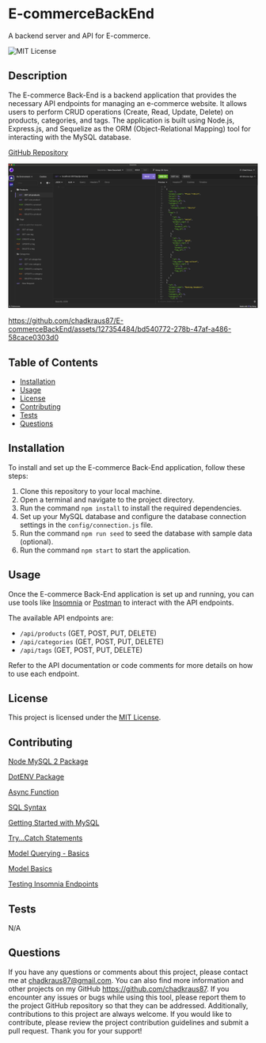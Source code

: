 # E-commerceBackEnd
A backend server and API for E-commerce.

![MIT License](https://img.shields.io/badge/License-MIT-brightgreen)

## Description

The E-commerce Back-End is a backend application that provides the necessary API endpoints for managing an e-commerce website. It allows users to perform CRUD operations (Create, Read, Update, Delete) on products, categories, and tags. The application is built using Node.js, Express.js, and Sequelize as the ORM (Object-Relational Mapping) tool for interacting with the MySQL database.

[GitHub Repository](https://github.com/chadkraus87/E-commerceBackEnd)

![Terminal Demo](./lib/Insomnia-Screenshot.png)

https://github.com/chadkraus87/E-commerceBackEnd/assets/127354484/bd540772-278b-47af-a486-58cace0303d0

## Table of Contents

- [Installation](#installation)
- [Usage](#usage)
- [License](#license)
- [Contributing](#contributing)
- [Tests](#tests)
- [Questions](#questions)

## Installation

To install and set up the E-commerce Back-End application, follow these steps:

1. Clone this repository to your local machine.
2. Open a terminal and navigate to the project directory.
3. Run the command `npm install` to install the required dependencies.
4. Set up your MySQL database and configure the database connection settings in the `config/connection.js` file.
5. Run the command `npm run seed` to seed the database with sample data (optional).
6. Run the command `npm start` to start the application.

## Usage

Once the E-commerce Back-End application is set up and running, you can use tools like [Insomnia](https://insomnia.rest/) or [Postman](https://www.postman.com/) to interact with the API endpoints.

The available API endpoints are:

- `/api/products` (GET, POST, PUT, DELETE)
- `/api/categories` (GET, POST, PUT, DELETE)
- `/api/tags` (GET, POST, PUT, DELETE)

Refer to the API documentation or code comments for more details on how to use each endpoint.

## License

This project is licensed under the [MIT License](LICENSE).

## Contributing

[Node MySQL 2 Package](https://www.npmjs.com/package/mysql2)

[DotENV Package](https://www.npmjs.com/package/dotenv)

[Async Function](https://developer.mozilla.org/en-US/docs/Web/JavaScript/Reference/Statements/async_function)

[SQL Syntax](https://www.w3schools.com/sql/sql_syntax.asp)

[Getting Started with MySQL](https://dev.mysql.com/doc/mysql-getting-started/en/#mysql-getting-started-installing)

[Try...Catch Statements](https://developer.mozilla.org/en-US/docs/Web/JavaScript/Reference/Statements/try...catch)

[Model Querying - Basics](https://sequelize.org/docs/v6/core-concepts/model-querying-basics/)

[Model Basics](https://sequelize.org/docs/v6/core-concepts/model-basics/)

[Testing Insomnia Endpoints](https://dev.to/kmcknight91/how-to-use-insomnia-to-test-api-endpoints-1lad)

## Tests

N/A

## Questions

If you have any questions or comments about this project, please contact me at chadkraus87@gmail.com. You can also find more information and other projects on my GitHub https://github.com/chadkraus87. If you encounter any issues or bugs while using this tool, please report them to the project GitHub repository so that they can be addressed. Additionally, contributions to this project are always welcome. If you would like to contribute, please review the project contribution guidelines and submit a pull request. Thank you for your support!
